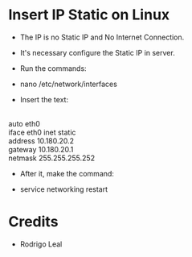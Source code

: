 # Insert IP Static on Linux

* The IP is no Static IP and No Internet Connection.

* It's necessary configure the Static IP in server.

* Run the commands:

* nano /etc/network/interfaces

* Insert the text:

<br>
auto eth0
<br>
iface eth0 inet static
<br>
address 10.180.20.2
<br>
gateway 10.180.20.1
<br>
netmask 255.255.255.252

* After it, make the command:

* service networking restart

# Credits

* Rodrigo Leal
